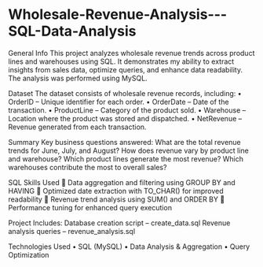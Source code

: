 # Wholesale-Revenue-Analysis---SQL-Data-Analysis
General Info
This project analyzes wholesale revenue trends across product lines and warehouses using SQL. It demonstrates my ability to extract insights from sales data, optimize queries, and enhance data readability. The analysis was performed using MySQL.

Dataset
The dataset consists of wholesale revenue records, including:
•	OrderID – Unique identifier for each order.
•	OrderDate – Date of the transaction.
•	ProductLine – Category of the product sold.
•	Warehouse – Location where the product was stored and dispatched.
•	NetRevenue – Revenue generated from each transaction.

Summary
Key business questions answered:
 What are the total revenue trends for June, July, and August?
How does revenue vary by product line and warehouse?
Which product lines generate the most revenue?
Which warehouses contribute the most to overall sales?

SQL Skills Used
🔹 Data aggregation and filtering using GROUP BY and HAVING
🔹 Optimized date extraction with TO_CHAR() for improved readability
🔹 Revenue trend analysis using SUM() and ORDER BY
🔹 Performance tuning for enhanced query execution

Project Includes:
 Database creation script – create_data.sql
 Revenue analysis queries – revenue_analysis.sql
 
Technologies Used
•	SQL (MySQL)
•	Data Analysis & Aggregation
•	Query Optimization

